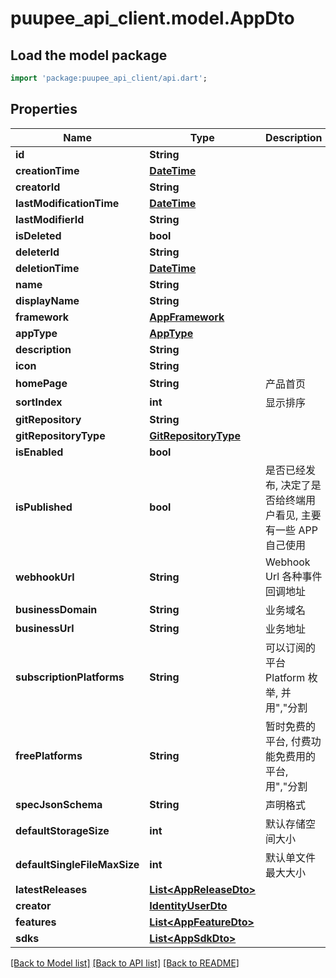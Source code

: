 # puupee_api_client.model.AppDto

## Load the model package
```dart
import 'package:puupee_api_client/api.dart';
```

## Properties
Name | Type | Description | Notes
------------ | ------------- | ------------- | -------------
**id** | **String** |  | [optional] 
**creationTime** | [**DateTime**](DateTime.md) |  | [optional] 
**creatorId** | **String** |  | [optional] 
**lastModificationTime** | [**DateTime**](DateTime.md) |  | [optional] 
**lastModifierId** | **String** |  | [optional] 
**isDeleted** | **bool** |  | [optional] 
**deleterId** | **String** |  | [optional] 
**deletionTime** | [**DateTime**](DateTime.md) |  | [optional] 
**name** | **String** |  | [optional] 
**displayName** | **String** |  | [optional] 
**framework** | [**AppFramework**](AppFramework.md) |  | [optional] 
**appType** | [**AppType**](AppType.md) |  | [optional] 
**description** | **String** |  | [optional] 
**icon** | **String** |  | [optional] 
**homePage** | **String** | 产品首页 | [optional] 
**sortIndex** | **int** | 显示排序 | [optional] 
**gitRepository** | **String** |  | [optional] 
**gitRepositoryType** | [**GitRepositoryType**](GitRepositoryType.md) |  | [optional] 
**isEnabled** | **bool** |  | [optional] 
**isPublished** | **bool** | 是否已经发布, 决定了是否给终端用户看见, 主要有一些 APP 自己使用 | [optional] 
**webhookUrl** | **String** | Webhook Url 各种事件回调地址 | [optional] 
**businessDomain** | **String** | 业务域名 | [optional] 
**businessUrl** | **String** | 业务地址 | [optional] 
**subscriptionPlatforms** | **String** | 可以订阅的平台 Platform 枚举, 并用\",\"分割 | [optional] 
**freePlatforms** | **String** | 暂时免费的平台, 付费功能免费用的平台, 用\",\"分割 | [optional] 
**specJsonSchema** | **String** | 声明格式 | [optional] 
**defaultStorageSize** | **int** | 默认存储空间大小 | [optional] 
**defaultSingleFileMaxSize** | **int** | 默认单文件最大大小 | [optional] 
**latestReleases** | [**List&lt;AppReleaseDto&gt;**](AppReleaseDto.md) |  | [optional] 
**creator** | [**IdentityUserDto**](IdentityUserDto.md) |  | [optional] 
**features** | [**List&lt;AppFeatureDto&gt;**](AppFeatureDto.md) |  | [optional] 
**sdks** | [**List&lt;AppSdkDto&gt;**](AppSdkDto.md) |  | [optional] 

[[Back to Model list]](../README.md#documentation-for-models) [[Back to API list]](../README.md#documentation-for-api-endpoints) [[Back to README]](../README.md)



